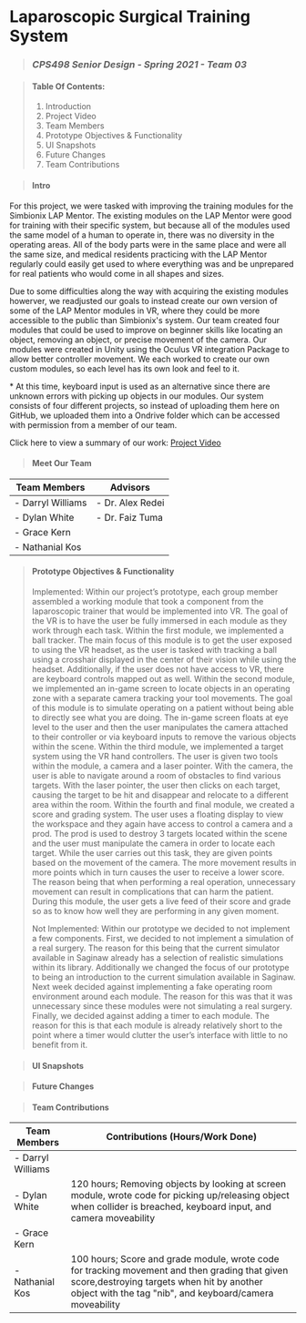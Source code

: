 # Laparoscopic Surgical Training System
> ### _CPS498 Senior Design - Spring 2021 - Team 03_

> #### Table Of Contents:
> 1. Introduction  
> 2. Project Video  
> 3. Team Members  
> 4. Prototype Objectives & Functionality  
> 5. UI Snapshots  
> 6. Future Changes  
> 7. Team Contributions  

> #### Intro
   For this project, we were tasked with improving the training modules for the Simbionix LAP Mentor. The existing modules on the LAP Mentor were good for training with their specific system, but because all of the modules used the same model of a human to operate in, there was no diversity in the operating areas. All of the body parts were in the same place and were all the same size, and medical residents practicing with the LAP Mentor regularly could easily get used to where everything was and be unprepared for real patients who would come in all shapes and sizes. 
   
   Due to some difficulties along the way with acquiring the existing modules howerver, we readjusted our goals to instead create our own version of some of the LAP Mentor modules in VR, where they could be more accessible to the public than Simbionix's system. Our team created four modules that could be used to improve on beginner skills like locating an object, removing an object, or precise movement of the camera. Our modules were created in Unity using the Oculus VR integration Package to allow better controller movement. We each worked to create our own custom modules, so each level has its own look and feel to it.
   
   \* At this time, keyboard input is used as an alternative since there are unknown errors with picking up objects in our modules.  Our system consists of four different projects, so instead of uploading them here on GitHub, we uploaded them into a Ondrive folder which can be accessed with permission from a member of our team. 

Click here to view a summary of our work: <a href="https://youtu.be/mgTneG63id8">Project Video</a>

> #### Meet Our Team
|   Team Members    |     Advisors     |
| ----------------- | ---------------- |
| - Darryl Williams | - Dr. Alex Redei |
| - Dylan White     | - Dr. Faiz Tuma  |
| - Grace Kern      |
| - Nathanial Kos   |

> #### Prototype Objectives & Functionality
> Implemented:
> Within our project’s prototype, each group member assembled a working module that took a component from the laparoscopic trainer that would be implemented into VR. The goal of the VR is to have the user be fully immersed in each module as they work through each task. Within the first module, we implemented a ball tracker. The main focus of this module is to get the user exposed to using the VR headset, as the user is tasked with tracking a ball using a crosshair displayed in the center of their vision while using the headset. Additionally, if the user does not have access to VR, there are keyboard controls mapped out as well. Within the second module, we implemented an in-game screen to locate objects in an operating zone with a separate camera tracking your tool movements. The goal of this module is to simulate operating on a patient without being able to directly see what you are doing. The in-game screen floats at eye level to the user and then the user manipulates the camera attached to their controller or via keyboard inputs to remove the various objects within the scene. Within the third module, we implemented a target system using the VR hand controllers. The user is given two tools within the module, a camera and a laser pointer. With the camera, the user is able to navigate around a room of obstacles to find various targets. With the laser pointer, the user then clicks on each target, causing the target to be hit and disappear and relocate to a different area within the room. Within the fourth and final module, we created a score and grading system. The user uses a floating display to view the workspace and they again have access to control a camera and a prod. The prod is used to destroy 3 targets located within the scene and the user must manipulate the camera in order to locate each target. While the user carries out this task, they are given points based on the movement of the camera. The more movement results in more points which in turn causes the user to receive a lower score. The reason being that when performing a real operation, unnecessary movement can result in complications that can harm the patient. During this module, the user gets a live feed of their score and grade so as to know how well they are performing in any given moment.
>  
> Not Implemented: 
> Within our prototype we decided to not implement a few components. First, we decided to not implement a simulation of a real surgery. The reason for this being that the current simulator available in Saginaw already has a selection of realistic simulations within its library. Additionally we changed the focus of our prototype to being an introduction to the current simulation available in Saginaw. Next week decided against implementing a fake operating room environment around each module. The reason for this was that it was unnecessary since these modules were not simulating a real surgery. Finally, we decided against adding a timer to each module. The reason for this is that each module is already relatively short to the point where a timer would clutter the user’s interface with little to no benefit from it.




> #### UI Snapshots



> #### Future Changes



> #### Team Contributions
|   Team Members    |   Contributions (Hours/Work Done)   |
| ----------------- | ----------------- |
| - Darryl Williams |                   |
| - Dylan White     | 120 hours; Removing objects by looking at screen module, wrote code for picking up/releasing object when collider is breached, keyboard input, and camera moveability |
| - Grace Kern      |                   |
| - Nathanial Kos   | 100 hours; Score and grade module, wrote code for tracking movement and then grading that given score,destroying targets when hit by another object with the tag "nib", and keyboard/camera moveability |
